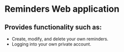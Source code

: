 ﻿<h1>Reminders Web application</h1>
<h2>Provides functionality such as:</h2>
<ul>
  <li>Create, modify, and delete your own reminders.</li>
  <li>Logging into your own private account.</li>
</ul>
